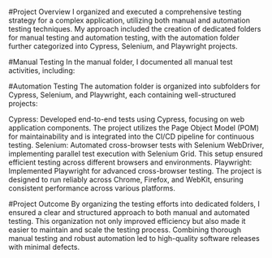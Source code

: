 #Project Overview
I organized and executed a comprehensive testing strategy for a complex application, utilizing both manual and automation testing techniques. My approach included the creation of dedicated folders for manual testing and automation testing, with the automation folder further categorized into Cypress, Selenium, and Playwright projects.

#Manual Testing
In the manual folder, I documented all manual test activities, including:

#Automation Testing
The automation folder is organized into subfolders for Cypress, Selenium, and Playwright, each containing well-structured projects:

Cypress: Developed end-to-end tests using Cypress, focusing on web application components. The project utilizes the Page Object Model (POM) for maintainability and is integrated into the CI/CD pipeline for continuous testing.
Selenium: Automated cross-browser tests with Selenium WebDriver, implementing parallel test execution with Selenium Grid. This setup ensured efficient testing across different browsers and environments.
Playwright: Implemented Playwright for advanced cross-browser testing. The project is designed to run reliably across Chrome, Firefox, and WebKit, ensuring consistent performance across various platforms.

#Project Outcome
By organizing the testing efforts into dedicated folders, I ensured a clear and structured approach to both manual and automated testing. This organization not only improved efficiency but also made it easier to maintain and scale the testing process. Combining thorough manual testing and robust automation led to high-quality software releases with minimal defects.

